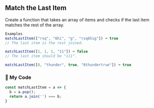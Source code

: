 ## Match the Last Item
Create a function that takes an array of items and checks if the last item matches the rest of the array.
```js
Examples
matchLastItem(["rsq", "6hi", "g", "rsq6hig"]) ➞ true
// The last item is the rest joined.

matchLastItem([1, 1, 1, "11"]) ➞ false
// The last item should be "111".

matchLastItem([8, "thunder", true, "8thundertrue"]) ➞ true
```
### :kaaba: My Code
```js
const matchLastItem = a => {
  b = a.pop();
  return a.join('') === b;
}
```
